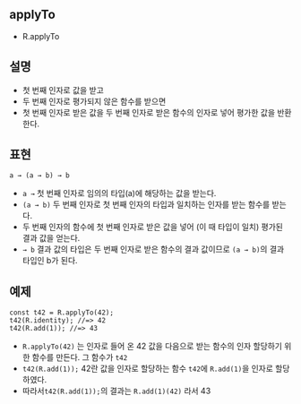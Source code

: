 ## applyTo
- R.applyTo

## 설명
- 첫 번째 인자로 값을 받고
- 두 번째 인자로 평가되지 않은 함수를 받으면
- 첫 번째 인자로 받은 값을 두 번째 인자로 받은 함수의 인자로 넣어 평가한 값을 반환한다.

## 표현
```
a → (a → b) → b
```
- `a →` 첫 번째 인자로 임의의 타입(a)에 해당하는 값을 받는다.
- `(a → b)` 두 번째 인자로 첫 번째 인자의 타입과 일치하는 인자를 받는 함수를 받는다.
- 두 번째 인자의 함수에 첫 번째 인자로 받은 값을 넣어 (이 때 타입이 일치) 평가된 결과 값을 얻는다.
- `→ b` 결과 값의 타입은 두 번째 인자로 받은 함수의 결과 값이므로 `(a → b)`의 결과 타입인 b가 된다.

## 예제
```
const t42 = R.applyTo(42);
t42(R.identity); //=> 42
t42(R.add(1)); //=> 43
```
- `R.applyTo(42)` 는 인자로 들어 온 42 값을 다음으로 받는 함수의 인자 할당하기 위한 함수를 만든다. 그 함수가 `t42`
- `t42(R.add(1));` 42란 값을 인자로 할당하는 함수 `t42`에 `R.add(1)`을 인자로 할당하였다.
- 따라서`t42(R.add(1));`의 결과는 `R.add(1)(42)` 라서 43

